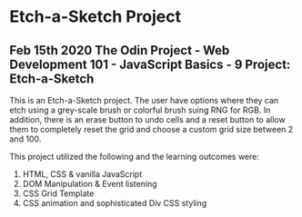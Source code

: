 # Etch-a-Sketch Project

## Feb 15th 2020 The Odin Project - Web Development 101 - JavaScript Basics - 9 Project: Etch-a-Sketch

This is an Etch-a-Sketch project. The user have options where they can etch using a grey-scale brush or colorful brush suing RNG for RGB. In addition, there is an erase button to undo cells and a reset button to allow them to completely reset the grid and choose a custom grid size between 2 and 100.

This project utilized the following and the learning outcomes were:
1. HTML, CSS & vanilla JavaScript
1. DOM Manipulation & Event listening
1. CSS Grid Template
1. CSS animation and sophisticated Div CSS styling